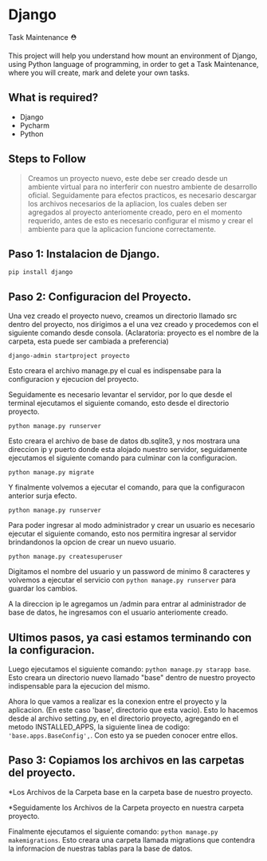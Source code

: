 # Django
Task Maintenance ⛑

This project will help you understand how mount an environment of Django, using Python language of programming, in order to get a Task Maintenance, where you will create, mark and delete your own tasks.

## What is required?
* Django
* Pycharm
* Python

## Steps to Follow
> Creamos un proyecto nuevo, este debe ser creado desde un ambiente virtual para no interferir con nuestro ambiente de desarrollo oficial.
> Seguidamente para efectos practicos, es necesario descargar los archivos necesarios de la apliacion, los cuales deben ser agregados al proyecto anteriomente creado, pero en el momento requerido, antes de esto es necesario configurar el mismo y crear el ambiente para que la aplicacion funcione correctamente.

## Paso 1: Instalacion de Django.
```pip install django```
## Paso 2: Configuracion del Proyecto.
Una vez creado el proyecto nuevo, creamos un directorio llamado src dentro del proyecto, nos dirigimos a el una vez creado y procedemos con el siguiente comando desde consola. (Aclaratoria: proyecto es el nombre de la carpeta, esta puede ser cambiada a preferencia)

```django-admin startproject proyecto```

Esto creara el archivo manage.py el cual es indispensabe para la configuracion y ejecucion del proyecto.

Seguidamente es necesario levantar el servidor, por lo que desde el terminal ejecutamos el siguiente comando, esto desde el directorio proyecto.

```python manage.py runserver```

Esto creara el archivo de base de datos db.sqlite3, y nos mostrara una direccion ip y puerto donde esta alojado nuestro servidor, seguidamente ejecutamos el siguiente comando para culminar con la configuracion.

```python manage.py migrate```

Y finalmente volvemos a ejecutar el comando, para que la configuracon anterior surja efecto.

```python manage.py runserver```

Para poder ingresar al modo administrador y crear un usuario es necesario ejecutar el siguiente comando, esto nos permitira ingresar al servidor brindandonos la opcion de crear un nuevo usuario.

```python manage.py createsuperuser```

Digitamos el nombre del usuario y un password de minimo 8 caracteres y volvemos a ejecutar el servicio con ```python manage.py runserver``` para guardar los cambios.

A la direccion ip le agregamos un /admin para entrar al administrador de base de datos, he ingresamos con el usuario anteriomente creado.

## Ultimos pasos, ya casi estamos terminando con la configuracion.

Luego ejecutamos el siguiente comando: ```python manage.py starapp base```. Esto creara un directorio nuevo llamado "base" dentro de nuestro proyecto indispensable para la ejecucion del mismo.

Ahora lo que vamos a realizar es la conexion entre el proyecto y la aplicacion. (En este caso 'base', directorio que esta vacio). Esto lo hacemos desde al archivo setting.py, en el directorio proyecto, agregando en el metodo
INSTALLED_APPS, la siguiente linea de codigo: ```'base.apps.BaseConfig',```. Con esto ya se pueden conocer entre ellos.

## Paso 3: Copiamos los archivos en las carpetas del proyecto.

*Los Archivos de la Carpeta base en la carpeta base de nuestro proyecto.

*Seguidamente los Archivos de la Carpeta proyecto en nuestra carpeta proyecto.

Finalmente ejecutamos el siguiente comando: ```python manage.py makemigrations```. Esto creara una carpeta llamada migrations que contendra la informacion de nuestras tablas para la base de datos.











